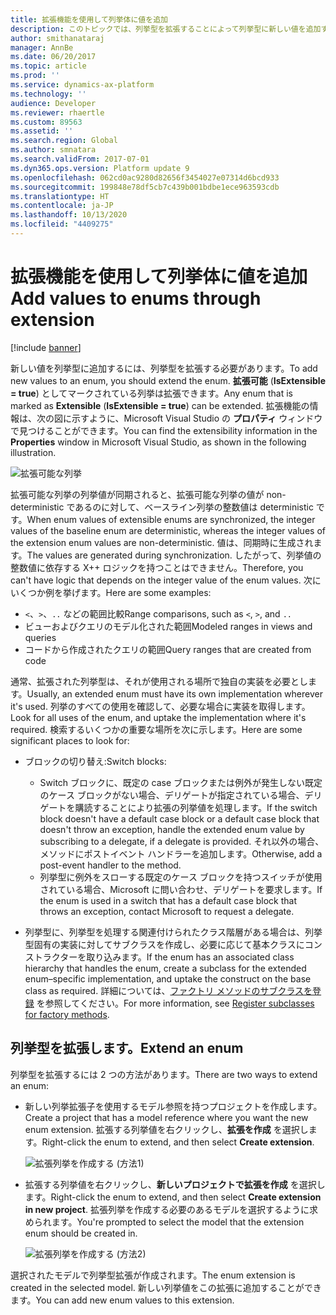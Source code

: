 ```yaml
---
title: 拡張機能を使用して列挙体に値を追加
description: このトピックでは、列挙型を拡張することによって列挙型に新しい値を追加する方法について説明します。
author: smithanataraj
manager: AnnBe
ms.date: 06/20/2017
ms.topic: article
ms.prod: ''
ms.service: dynamics-ax-platform
ms.technology: ''
audience: Developer
ms.reviewer: rhaertle
ms.custom: 89563
ms.assetid: ''
ms.search.region: Global
ms.author: smnatara
ms.search.validFrom: 2017-07-01
ms.dyn365.ops.version: Platform update 9
ms.openlocfilehash: 062cd0ac9280d82656f3454027e07314d6bcd933
ms.sourcegitcommit: 199848e78df5cb7c439b001bdbe1ece963593cdb
ms.translationtype: HT
ms.contentlocale: ja-JP
ms.lasthandoff: 10/13/2020
ms.locfileid: "4409275"
---
```

# <a name="add-values-to-enums-through-extension"></a><span data-ttu-id="ab878-103">拡張機能を使用して列挙体に値を追加</span><span class="sxs-lookup"><span data-stu-id="ab878-103">Add values to enums through extension</span></span>

[!include [banner](../includes/banner.md)]

<span data-ttu-id="ab878-104">新しい値を列挙型に追加するには、列挙型を拡張する必要があります。</span><span class="sxs-lookup"><span data-stu-id="ab878-104">To add new values to an enum, you should extend the enum.</span></span> <span data-ttu-id="ab878-105">**拡張可能** (**IsExtensible = true**) としてマークされている列挙は拡張できます。</span><span class="sxs-lookup"><span data-stu-id="ab878-105">Any enum that is marked as **Extensible** (**IsExtensible = true**) can be extended.</span></span> <span data-ttu-id="ab878-106">拡張機能の情報は、次の図に示すように、Microsoft Visual Studio の **プロパティ** ウィンドウで見つけることができます。</span><span class="sxs-lookup"><span data-stu-id="ab878-106">You can find the extensibility information in the **Properties** window in Microsoft Visual Studio, as shown in the following illustration.</span></span>

![拡張可能な列挙](media/AddEnum01.png)

<span data-ttu-id="ab878-108">拡張可能な列挙の列挙値が同期されると、拡張可能な列挙の値が non-deterministic であるのに対して、ベースライン列挙の整数値は deterministic です。</span><span class="sxs-lookup"><span data-stu-id="ab878-108">When enum values of extensible enums are synchronized, the integer values of the baseline enum are deterministic, whereas the integer values of the extension enum values are non-deterministic.</span></span> <span data-ttu-id="ab878-109">値は、同期時に生成されます。</span><span class="sxs-lookup"><span data-stu-id="ab878-109">The values are generated during synchronization.</span></span> <span data-ttu-id="ab878-110">したがって、列挙値の整数値に依存する X++ ロジックを持つことはできません。</span><span class="sxs-lookup"><span data-stu-id="ab878-110">Therefore, you can't have logic that depends on the integer value of the enum values.</span></span> <span data-ttu-id="ab878-111">次にいくつか例を挙げます。</span><span class="sxs-lookup"><span data-stu-id="ab878-111">Here are some examples:</span></span>

+ <span data-ttu-id="ab878-112">`<`、`>`、`..` などの範囲比較</span><span class="sxs-lookup"><span data-stu-id="ab878-112">Range comparisons, such as `<`, `>`, and `..`</span></span>
+ <span data-ttu-id="ab878-113">ビューおよびクエリのモデル化された範囲</span><span class="sxs-lookup"><span data-stu-id="ab878-113">Modeled ranges in views and queries</span></span>
+ <span data-ttu-id="ab878-114">コードから作成されたクエリの範囲</span><span class="sxs-lookup"><span data-stu-id="ab878-114">Query ranges that are created from code</span></span> 

<span data-ttu-id="ab878-115">通常、拡張された列挙型は、それが使用される場所で独自の実装を必要とします。</span><span class="sxs-lookup"><span data-stu-id="ab878-115">Usually, an extended enum must have its own implementation wherever it's used.</span></span> <span data-ttu-id="ab878-116">列挙のすべての使用を確認して、必要な場合に実装を取得します。</span><span class="sxs-lookup"><span data-stu-id="ab878-116">Look for all uses of the enum, and uptake the implementation where it's required.</span></span> <span data-ttu-id="ab878-117">検索するいくつかの重要な場所を次に示します。</span><span class="sxs-lookup"><span data-stu-id="ab878-117">Here are some significant places to look for:</span></span>

+ <span data-ttu-id="ab878-118">ブロックの切り替え:</span><span class="sxs-lookup"><span data-stu-id="ab878-118">Switch blocks:</span></span>

    - <span data-ttu-id="ab878-119">Switch ブロックに、既定の case ブロックまたは例外が発生しない既定のケース ブロックがない場合、デリゲートが指定されている場合、デリゲートを購読することにより拡張の列挙値を処理します。</span><span class="sxs-lookup"><span data-stu-id="ab878-119">If the switch block doesn't have a default case block or a default case block that doesn't throw an exception, handle the extended enum value by subscribing to a delegate, if a delegate is provided.</span></span> <span data-ttu-id="ab878-120">それ以外の場合、メソッドにポストイベント ハンドラーを追加します。</span><span class="sxs-lookup"><span data-stu-id="ab878-120">Otherwise, add a post-event handler to the method.</span></span> 
    - <span data-ttu-id="ab878-121">列挙型に例外をスローする既定のケース ブロックを持つスイッチが使用されている場合、Microsoft に問い合わせ、デリゲートを要求します。</span><span class="sxs-lookup"><span data-stu-id="ab878-121">If the enum is used in a switch that has a default case block that throws an exception, contact Microsoft to request a delegate.</span></span>

+ <span data-ttu-id="ab878-122">列挙型に、列挙型を処理する関連付けられたクラス階層がある場合は、列挙型固有の実装に対してサブクラスを作成し、必要に応じて基本クラスにコンストラクターを取り込みます。</span><span class="sxs-lookup"><span data-stu-id="ab878-122">If the enum has an associated class hierarchy that handles the enum, create a subclass for the extended enum–specific implementation, and uptake the construct on the base class as required.</span></span> <span data-ttu-id="ab878-123">詳細については、[ファクトリ メソッドのサブクラスを登録](register-subclass-factory-methods.md) を参照してください。</span><span class="sxs-lookup"><span data-stu-id="ab878-123">For more information, see [Register subclasses for factory methods](register-subclass-factory-methods.md).</span></span>
    
## <a name="extend-an-enum"></a><span data-ttu-id="ab878-124">列挙型を拡張します。</span><span class="sxs-lookup"><span data-stu-id="ab878-124">Extend an enum</span></span>

<span data-ttu-id="ab878-125">列挙型を拡張するには 2 つの方法があります。</span><span class="sxs-lookup"><span data-stu-id="ab878-125">There are two ways to extend an enum:</span></span>

+ <span data-ttu-id="ab878-126">新しい列挙拡張子を使用するモデル参照を持つプロジェクトを作成します。</span><span class="sxs-lookup"><span data-stu-id="ab878-126">Create a project that has a model reference where you want the new enum extension.</span></span> <span data-ttu-id="ab878-127">拡張する列挙値を右クリックし、**拡張を作成** を選択します。</span><span class="sxs-lookup"><span data-stu-id="ab878-127">Right-click the enum to extend, and then select **Create extension**.</span></span>

    ![拡張列挙を作成する (方法1)](media/AddEnum02.png)

+ <span data-ttu-id="ab878-129">拡張する列挙値を右クリックし、**新しいプロジェクトで拡張を作成** を選択します。</span><span class="sxs-lookup"><span data-stu-id="ab878-129">Right-click the enum to extend, and then select **Create extension in new project**.</span></span> <span data-ttu-id="ab878-130">拡張列挙を作成する必要のあるモデルを選択するように求められます。</span><span class="sxs-lookup"><span data-stu-id="ab878-130">You're prompted to select the model that the extension enum should be created in.</span></span>
        
    ![拡張列挙を作成する (方法2)](media/AddEnum03.png)
        
<span data-ttu-id="ab878-132">選択されたモデルで列挙型拡張が作成されます。</span><span class="sxs-lookup"><span data-stu-id="ab878-132">The enum extension is created in the selected model.</span></span> <span data-ttu-id="ab878-133">新しい列挙値をこの拡張に追加することができます。</span><span class="sxs-lookup"><span data-stu-id="ab878-133">You can add new enum values to this extension.</span></span>
